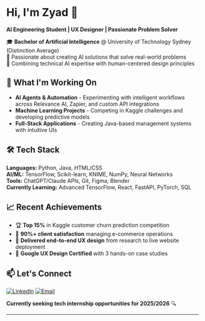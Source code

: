 # Hi, I'm Zyad 👋

**AI Engineering Student | UX Designer | Passionate Problem Solver**

🎓 **Bachelor of Artificial Intelligence** @ University of Technology Sydney (Distinction Average)  
🔬 Passionate about creating AI solutions that solve real-world problems  
🎨 Combining technical AI expertise with human-centered design principles

## 🚀 What I'm Working On
- **AI Agents & Automation** - Experimenting with intelligent workflows across Relevance AI, Zapier, and custom API integrations
- **Machine Learning Projects** - Competing in Kaggle challenges and developing predictive models
- **Full-Stack Applications** - Creating Java-based management systems with intuitive UIs

## 🛠️ Tech Stack
**Languages:** Python, Java, HTML/CSS  
**AI/ML:** TensorFlow, Scikit-learn, KNIME, NumPy, Neural Networks  
**Tools:** ChatGPT/Claude APIs, Git, Figma, Blender  
**Currently Learning:** Advanced TensorFlow, React, FastAPI, PyTorch, SQL

## 📈 Recent Achievements
- 🏆 **Top 15%** in Kaggle customer churn prediction competition
- 🎯 **90%+ client satisfaction** managing e-commerce operations
- 🎨 **Delivered end-to-end UX design** from research to live website deployment
- 📜 **Google UX Design Certified** with 3 hands-on case studies

## 📫 Let's Connect
[![LinkedIn](https://img.shields.io/badge/LinkedIn-0077B5?style=for-the-badge&logo=linkedin&logoColor=white)](https://linkedin.com/in/zyadkamalhamed/)
[![Email](https://img.shields.io/badge/Email-D14836?style=for-the-badge&logo=gmail&logoColor=white)](mailto:zyad2408@live.com.au)

**Currently seeking tech internship opportunities for 2025/2026** 🔍

---
